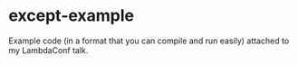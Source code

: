 # except-example

Example code (in a format that you can compile and run easily) attached to my LambdaConf talk.
